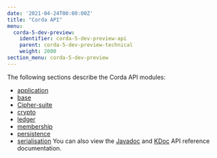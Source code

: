 ```yaml
---
date: '2021-04-24T00:00:00Z'
title: "Corda API"
menu:
  corda-5-dev-preview:
    identifier: corda-5-dev-preview-api
    parent: corda-5-dev-preview-technical
    weight: 2000
section_menu: corda-5-dev-preview
---
```

The following sections describe the Corda API modules:
* [application](api-application.html)
* [base](api-base.html)
* [Cipher-suite](api-cipher-suite.html)
* [crypto](api-crypto.html)
* [ledger](api-ledger.html)
* [membership](api-membership.html)
* [persistence](api-persistence.html)
* [serialisation](api-serialisation.html)
You can also view the [Javadoc](test.html) and [KDoc](test.html) API reference documentation.
